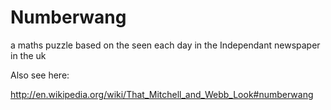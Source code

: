 Numberwang
==========

a maths puzzle based on the seen each day in the Independant newspaper in the uk


Also see here:

http://en.wikipedia.org/wiki/That_Mitchell_and_Webb_Look#numberwang

